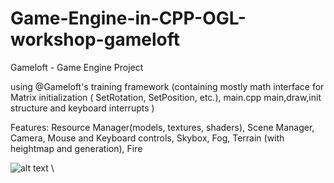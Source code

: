 # Game-Engine-in-CPP-OGL-workshop-gameloft
Gameloft - Game Engine Project

using @Gameloft's training framework (containing mostly math interface for Matrix initialization ( SetRotation, SetPosition, etc.), main.cpp main,draw,init structure and keyboard interrupts )

Features: Resource Manager(models, textures, shaders), Scene Manager, Camera, Mouse and Keyboard controls, Skybox, Fog, Terrain (with heightmap and generation), Fire

![alt text](https://imgur.com/u9p6aVa.png) \
